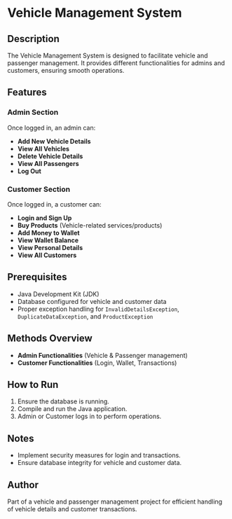 # Vehicle Management System

## Description
The Vehicle Management System is designed to facilitate vehicle and passenger management. It provides different functionalities for admins and customers, ensuring smooth operations.

## Features
### Admin Section
Once logged in, an admin can:
- **Add New Vehicle Details**
- **View All Vehicles**
- **Delete Vehicle Details**
- **View All Passengers**
- **Log Out**

### Customer Section
Once logged in, a customer can:
- **Login and Sign Up**
- **Buy Products** (Vehicle-related services/products)
- **Add Money to Wallet**
- **View Wallet Balance**
- **View Personal Details**
- **View All Customers**

## Prerequisites
- Java Development Kit (JDK)
- Database configured for vehicle and customer data
- Proper exception handling for `InvalidDetailsException`, `DuplicateDataException`, and `ProductException`

## Methods Overview
- **Admin Functionalities** (Vehicle & Passenger management)
- **Customer Functionalities** (Login, Wallet, Transactions)

## How to Run
1. Ensure the database is running.
2. Compile and run the Java application.
3. Admin or Customer logs in to perform operations.

## Notes
- Implement security measures for login and transactions.
- Ensure database integrity for vehicle and customer data.

## Author
Part of a vehicle and passenger management project for efficient handling of vehicle details and customer transactions.

